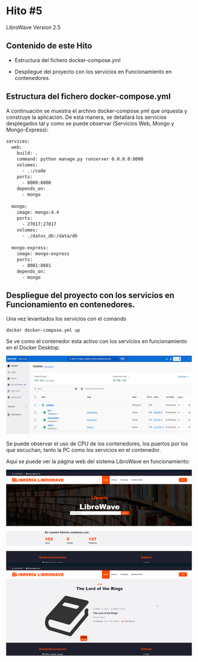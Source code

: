 # Hito #5

LibroWave Version 2.5

## Contenido de este Hito

+   Estructura del fichero docker-compose.yml

+   Despliegue del proyecto con los servicios en Funcionamiento en contenedores.
 

## Estructura del fichero docker-compose.yml

A continuación se muestra el archivo docker-compose.yml que orquesta y construye la aplicación. De esta manera, se detallará los servicios desplegados tal y como se puede observar (Servicios Web, Mongo y Mongo-Express):

```
services:
  web:
    build: .
    command: python manage.py runserver 0.0.0.0:8000
    volumes:
      - .:/code
    ports:
      - 8000:8000
    depends_on:
      - mongo

  mongo:
    image: mongo:4.4
    ports: 
      - 27017:27017
    volumes:
      - ./datos_db:/data/db

  mongo-express:
    image: mongo-express
    ports:
      - 8081:8081
    depends_on: 
      - mongo
```

## Despliegue del proyecto con los servicios en Funcionamiento en contenedores.
Una vez levantados los servicios con el comando 

```
docker docker-compose.yml up

```

Se ve como el contenedor esta activo con los servicios en funcionamiento en el Docker Desktop.

![foto_1](../images/dockerdesktop.png)

Se puede observar el uso de CPU de los contenedores, los puertos por los que escuchan, tanto la PC como los servicios en el contenedor.

Aqui se puede ver la página web del sistema LibroWave en funcionamiento:

![foto_2](../images/sislibrowave.png)